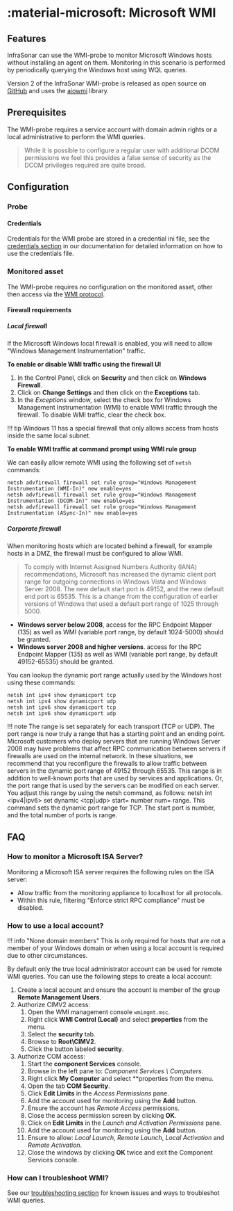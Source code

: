 # :material-microsoft: Microsoft WMI

## Features

InfraSonar can use the WMI-probe to monitor Microsoft Windows hosts without installing an agent on them. Monitoring in this scenario is performed by periodically querying the Windows host using WQL queries.

Version 2 of the InfraSonar WMI-probe is released as open source on [GitHub](https://github.com/infrasonar/wmiprobe) and uses the [aiowmi](https://github.com/cesbit/aiowmi) library.

## Prerequisites

The WMI-probe requires a service account with domain admin rights or a local administrative to perform the WMI queries.

> While it is possible to configure a regular user with additional DCOM permissions we feel this provides a false sense of security as the DCOM privileges required are quite broad.

## Configuration

### Probe

#### Credentials 

Credentials for the WMI probe are stored in a credential ini file, see the [credentials section](appliance/credentials.md) in our documentation for detailed information on how to use the credentials file.

### Monitored asset

The WMI-probe requires no configuration on the monitored asset, other then access via the [WMI protocol](https://docs.microsoft.com/en-us/openspecs/windows_protocols/ms-wmi/c0088a94-1107-48a5-8d4d-cd16d34de5ef).

#### Firewall requirements

##### Local firewall

If the Microsoft Windows local firewall is enabled, you will need to allow "Windows Management Instrumentation" traffic.

**To enable or disable WMI traffic using the firewall UI**

1. In the Control Panel, click on **Security** and then click on **Windows Firewall**.
2. Click on **Change Settings** and then click on the **Exceptions** tab.
3. In the *Exceptions* window, select the check box for Windows Management Instrumentation (WMI) to enable WMI traffic through the firewall. To disable WMI traffic, clear the check box.

!!! tip
    Windows 11 has a special firewall that only allows access from hosts inside the same local subnet.

**To enable WMI traffic at command prompt using WMI rule group**

We can easily allow remote WMI using the following set of `netsh` commands:

```
netsh advfirewall firewall set rule group="Windows Management Instrumentation (WMI-In)" new enable=yes
netsh advfirewall firewall set rule group="Windows Management Instrumentation (DCOM-In)" new enable=yes
netsh advfirewall firewall set rule group="Windows Management Instrumentation (ASync-In)" new enable=yes
```

##### Corporate firewall

When monitoring hosts which are located behind a firewall, for example hosts in a DMZ, the firewall must be configured to allow WMI.

> To comply with Internet Assigned Numbers Authority (IANA) recommendations, Microsoft has increased the dynamic client port range for outgoing connections in Windows Vista and Windows Server 2008. The new default start port is 49152, and the new default end port is 65535. This is a change from the configuration of earlier versions of Windows that used a default port range of 1025 through 5000.

* **Windows server below 2008**, access for the RPC Endpoint Mapper (135) as well as WMI (variable port range, by default 1024-5000) should be granted.
* **Windows server 2008 and higher versions**. access for the RPC Endpoint Mapper (135) as well as WMI (variable port range, by default 49152-65535) should be granted.

You can lookup the dynamic port range actually used by the Windows host using these commands:

```
netsh int ipv4 show dynamicport tcp
netsh int ipv4 show dynamicport udp
netsh int ipv6 show dynamicport tcp
netsh int ipv6 show dynamicport udp
```

!!! note
    The range is set separately for each transport (TCP or UDP). The port range is now truly a range that has a starting point and an ending point. Microsoft customers who deploy servers that are running Windows Server 2008 may have problems that affect RPC communication between servers if firewalls are used on the internal network. In these situations, we recommend that you reconfigure the firewalls to allow traffic between servers in the dynamic port range of 49152 through 65535. This range is in addition to well-known ports that are used by services and applications. Or, the port range that is used by the servers can be modified on each server. You adjust this range by using the netsh command, as follows: netsh int <ipv4|ipv6> set dynamic <tcp|udp> start= number num= range. This command sets the dynamic port range for TCP. The start port is number, and the total number of ports is range.


## FAQ

### How to monitor a Microsoft ISA Server?

Monitoring a Microsoft ISA server requires the following rules on the ISA server:

* Allow traffic from the monitoring appliance to localhost for all protocols.
* Within this rule, filtering "Enforce strict RPC compliance" must be disabled.

### How to use a local account?

!!! info "None domain members"
    This is only required for hosts that are not a member of your Windows domain or when using a local account is required due to other circumstances.

By default only the true local administrator account can be used for remote WMI queries.
You can use the following steps to create a local account:

1. Create a local account and ensure the account is member of the group **Remote Management Users**.
2. Authorize CIMV2 access:
   1. Open the WMI management console `wmimgmt.msc`.
   2. Right click **WMI Control (Local)** and select **properties** from the menu.
   3. Select the **security** tab.
   4. Browse to **Root\CIMV2**.
   5. Click the button labeled **security**.
3. Authorize COM access:
   1. Start the **component Services** console.
   2. Browse in the left pane to: _Component Services \ Computers_.
   3. Right click **My Computer** and select **properties from the menu.
   4. Open the tab **COM Security**.
   5. Click **Edit Limits** in the _Access Permissions_ pane.
   6. Add the account used for monitoring using the **Add** button.
   7. Ensure the account has *Remote Access* permissions.
   8. Close the access permission screen by clicking **OK**.
   9. Click on **Edit Limits** in the _Launch and Activation Permissions_ pane.
   10. Add the account used for monitoring using the **Add** button.
   11. Ensure to allow: _Local Launch_, _Remote Launch_, _Local Activation_ and _Remote Activation_.
   12. Close the windows by clicking **OK** twice and exit the Component Services console.

### How can I troubleshoot WMI?

 See our [troubleshooting section](wmi-troubleshooting.md) for known issues and ways to troubleshot WMI queries.
